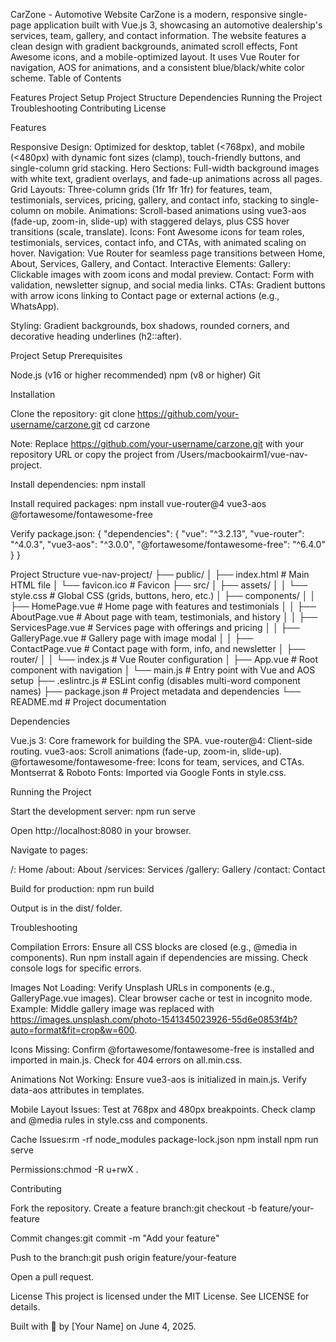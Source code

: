 CarZone - Automotive Website
CarZone is a modern, responsive single-page application built with Vue.js 3, showcasing an automotive dealership's services, team, gallery, and contact information. The website features a clean design with gradient backgrounds, animated scroll effects, Font Awesome icons, and a mobile-optimized layout. It uses Vue Router for navigation, AOS for animations, and a consistent blue/black/white color scheme.
Table of Contents

Features
Project Setup
Project Structure
Dependencies
Running the Project
Troubleshooting
Contributing
License

Features

Responsive Design: Optimized for desktop, tablet (<768px), and mobile (<480px) with dynamic font sizes (clamp), touch-friendly buttons, and single-column grid stacking.
Hero Sections: Full-width background images with white text, gradient overlays, and fade-up animations across all pages.
Grid Layouts: Three-column grids (1fr 1fr 1fr) for features, team, testimonials, services, pricing, gallery, and contact info, stacking to single-column on mobile.
Animations: Scroll-based animations using vue3-aos (fade-up, zoom-in, slide-up) with staggered delays, plus CSS hover transitions (scale, translate).
Icons: Font Awesome icons for team roles, testimonials, services, contact info, and CTAs, with animated scaling on hover.
Navigation: Vue Router for seamless page transitions between Home, About, Services, Gallery, and Contact.
Interactive Elements:
Gallery: Clickable images with zoom icons and modal preview.
Contact: Form with validation, newsletter signup, and social media links.
CTAs: Gradient buttons with arrow icons linking to Contact page or external actions (e.g., WhatsApp).


Styling: Gradient backgrounds, box shadows, rounded corners, and decorative heading underlines (h2::after).

Project Setup
Prerequisites

Node.js (v16 or higher recommended)
npm (v8 or higher)
Git

Installation

Clone the repository:
git clone https://github.com/your-username/carzone.git
cd carzone

Note: Replace https://github.com/your-username/carzone.git with your repository URL or copy the project from /Users/macbookairm1/vue-nav-project.

Install dependencies:
npm install


Install required packages:
npm install vue-router@4 vue3-aos @fortawesome/fontawesome-free


Verify package.json:
{
  "dependencies": {
    "vue": "^3.2.13",
    "vue-router": "^4.0.3",
    "vue3-aos": "^3.0.0",
    "@fortawesome/fontawesome-free": "^6.4.0"
  }
}



Project Structure
vue-nav-project/
├── public/
│   ├── index.html          # Main HTML file
│   └── favicon.ico         # Favicon
├── src/
│   ├── assets/
│   │   └── style.css       # Global CSS (grids, buttons, hero, etc.)
│   ├── components/
│   │   ├── HomePage.vue    # Home page with features and testimonials
│   │   ├── AboutPage.vue   # About page with team, testimonials, and history
│   │   ├── ServicesPage.vue # Services page with offerings and pricing
│   │   ├── GalleryPage.vue  # Gallery page with image modal
│   │   ├── ContactPage.vue  # Contact page with form, info, and newsletter
│   ├── router/
│   │   └── index.js        # Vue Router configuration
│   ├── App.vue             # Root component with navigation
│   └── main.js             # Entry point with Vue and AOS setup
├── .eslintrc.js            # ESLint config (disables multi-word component names)
├── package.json            # Project metadata and dependencies
└── README.md               # Project documentation

Dependencies

Vue.js 3: Core framework for building the SPA.
vue-router@4: Client-side routing.
vue3-aos: Scroll animations (fade-up, zoom-in, slide-up).
@fortawesome/fontawesome-free: Icons for team, services, and CTAs.
Montserrat & Roboto Fonts: Imported via Google Fonts in style.css.

Running the Project

Start the development server:
npm run serve

Open http://localhost:8080 in your browser.

Navigate to pages:

/: Home
/about: About
/services: Services
/gallery: Gallery
/contact: Contact


Build for production:
npm run build

Output is in the dist/ folder.


Troubleshooting

Compilation Errors:
Ensure all CSS blocks are closed (e.g., @media in components).
Run npm install again if dependencies are missing.
Check console logs for specific errors.


Images Not Loading:
Verify Unsplash URLs in components (e.g., GalleryPage.vue images).
Clear browser cache or test in incognito mode.
Example: Middle gallery image was replaced with https://images.unsplash.com/photo-1541345023926-55d6e0853f4b?auto=format&fit=crop&w=600.


Icons Missing:
Confirm @fortawesome/fontawesome-free is installed and imported in main.js.
Check for 404 errors on all.min.css.


Animations Not Working:
Ensure vue3-aos is initialized in main.js.
Verify data-aos attributes in templates.


Mobile Layout Issues:
Test at 768px and 480px breakpoints.
Check clamp and @media rules in style.css and components.


Cache Issues:rm -rf node_modules package-lock.json
npm install
npm run serve


Permissions:chmod -R u+rwX .



Contributing

Fork the repository.
Create a feature branch:git checkout -b feature/your-feature


Commit changes:git commit -m "Add your feature"


Push to the branch:git push origin feature/your-feature


Open a pull request.

License
This project is licensed under the MIT License. See LICENSE for details.

Built with 🚗 by [Your Name] on June 4, 2025.
